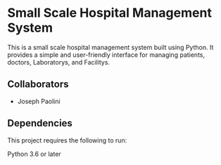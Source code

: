 # Small Scale Hospital Management System 


This is a small scale hospital management system built using Python. It provides a simple and user-friendly interface for managing patients, doctors, Laboratorys, and Facilitys. 

## Collaborators

- Joseph Paolini

## Dependencies
This project requires the following to run:

Python 3.6 or later
